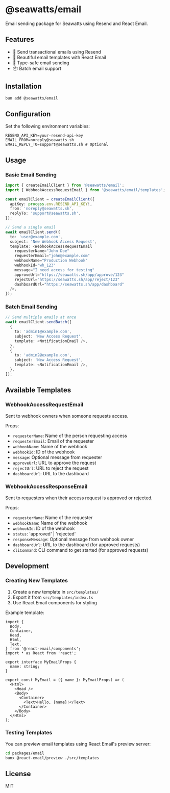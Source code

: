 # @seawatts/email

Email sending package for Seawatts using Resend and React Email.

## Features

- 📧 Send transactional emails using Resend
- 🎨 Beautiful email templates with React Email
- 🔧 Type-safe email sending
- 📦 Batch email support

## Installation

```bash
bun add @seawatts/email
```

## Configuration

Set the following environment variables:

```env
RESEND_API_KEY=your-resend-api-key
EMAIL_FROM=noreply@seawatts.sh
EMAIL_REPLY_TO=support@seawatts.sh # Optional
```

## Usage

### Basic Email Sending

```typescript
import { createEmailClient } from '@seawatts/email';
import { WebhookAccessRequestEmail } from '@seawatts/email/templates';

const emailClient = createEmailClient({
  apiKey: process.env.RESEND_API_KEY!,
  from: 'noreply@seawatts.sh',
  replyTo: 'support@seawatts.sh',
});

// Send a single email
await emailClient.send({
  to: 'user@example.com',
  subject: 'New Webhook Access Request',
  template: <WebhookAccessRequestEmail
    requesterName="John Doe"
    requesterEmail="john@example.com"
    webhookName="Production Webhook"
    webhookId="wh_123"
    message="I need access for testing"
    approveUrl="https://seawatts.sh/app/approve/123"
    rejectUrl="https://seawatts.sh/app/reject/123"
    dashboardUrl="https://seawatts.sh/app/dashboard"
  />,
});
```

### Batch Email Sending

```typescript
// Send multiple emails at once
await emailClient.sendBatch([
  {
    to: 'admin1@example.com',
    subject: 'New Access Request',
    template: <NotificationEmail />,
  },
  {
    to: 'admin2@example.com',
    subject: 'New Access Request',
    template: <NotificationEmail />,
  },
]);
```

## Available Templates

### WebhookAccessRequestEmail

Sent to webhook owners when someone requests access.

Props:
- `requesterName`: Name of the person requesting access
- `requesterEmail`: Email of the requester
- `webhookName`: Name of the webhook
- `webhookId`: ID of the webhook
- `message`: Optional message from requester
- `approveUrl`: URL to approve the request
- `rejectUrl`: URL to reject the request
- `dashboardUrl`: URL to the dashboard

### WebhookAccessResponseEmail

Sent to requesters when their access request is approved or rejected.

Props:
- `requesterName`: Name of the requester
- `webhookName`: Name of the webhook
- `webhookId`: ID of the webhook
- `status`: 'approved' | 'rejected'
- `responseMessage`: Optional message from webhook owner
- `dashboardUrl`: URL to the dashboard (for approved requests)
- `cliCommand`: CLI command to get started (for approved requests)

## Development

### Creating New Templates

1. Create a new template in `src/templates/`
2. Export it from `src/templates/index.ts`
3. Use React Email components for styling

Example template:

```tsx
import {
  Body,
  Container,
  Head,
  Html,
  Text,
} from '@react-email/components';
import * as React from 'react';

export interface MyEmailProps {
  name: string;
}

export const MyEmail = ({ name }: MyEmailProps) => (
  <Html>
    <Head />
    <Body>
      <Container>
        <Text>Hello, {name}!</Text>
      </Container>
    </Body>
  </Html>
);
```

### Testing Templates

You can preview email templates using React Email's preview server:

```bash
cd packages/email
bunx @react-email/preview ./src/templates
```

## License

MIT